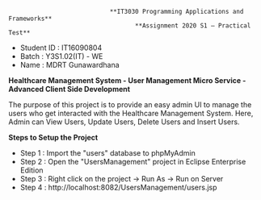                                 **IT3030 Programming Applications and Frameworks**
                                       **Assignment 2020 S1 – Practical Test**

- Student ID	: IT16090804
- Batch 		: Y3S1.02(IT) - WE
- Name		: MDRT Gunawardhana


**Healthcare Management System - User Management Micro Service - Advanced Client Side Development**

The purpose of this project is to provide an easy admin UI to manage the users who get interacted with the Healthcare Management System. Here, Admin can View Users, Update Users, Delete Users and Insert Users. 

**Steps to Setup the Project**

- Step 1 : Import the "users" database to phpMyAdmin
- Step 2 : Open the "UsersManagement" project in Eclipse Enterprise Edition
- Step 3 : Right click on the project -> Run As -> Run on Server
- Step 4 : http://localhost:8082/UsersManagement/users.jsp



